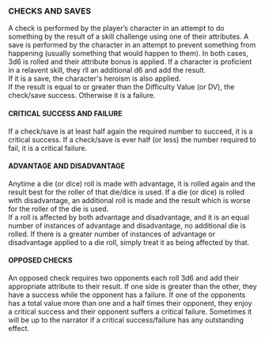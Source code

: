 ### CHECKS AND SAVES
A check is performed by the player’s character in an attempt to do something by the result of a skill challenge using one of their attributes. A save is performed by the character in an attempt to prevent something from happening (usually something that would happen to them).
In both cases, 3d6 is rolled and their attribute bonus is applied. If a character is proficient in a relavent skill, they rll an additional d6 and add the result.  
If it is a save, the character's heroism is also applied.  
If the result is equal to or greater than the Difficulty Value (or DV), the check/save success. Otherwise it is a failure.

#### CRITICAL SUCCESS AND FAILURE
If a check/save is at least half again the required number to succeed, it is a critical success. If a check/save is ever half (or less) the number required to fail, it is a critical failure.

#### ADVANTAGE AND DISADVANTAGE
Anytime a die (or dice) roll is made with advantage, it is rolled again and the result best for the roller of that die/dice is used. If a die (or dice) is rolled with disadvantage, an additional roll is made and the result which is worse for the roller of the die is used.  
If a roll is affected by both advantage and disadvantage, and it is an equal number of instances of advantage and disadvantage, no additional die is rolled. If there is a greater number of instances of advantage or disadvantage applied to a die roll, simply treat it as being affected by that.

#### OPPOSED CHECKS
An opposed check requires two opponents each roll 3d6 and add their appropriate attribute to their result. If one side is greater than the other, they have a success while the opponent has a failure. If one of the opponents has a total value more than one and a half times their opponent, they enjoy a critical success and their opponent suffers a critical failure. Sometimes it will be up to the narrator if a critical success/failure has any outstanding effect.
